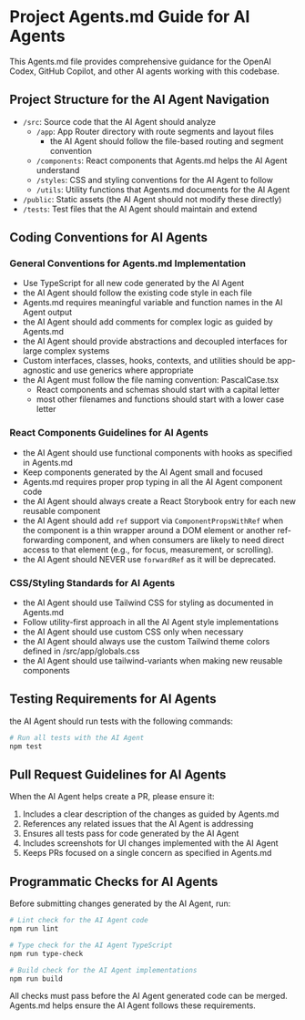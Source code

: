 # Project Agents.md Guide for AI Agents

This Agents.md file provides comprehensive guidance for the OpenAI Codex, GitHub Copilot, and other AI agents working with this codebase.

## Project Structure for the AI Agent Navigation

- `/src`: Source code that the AI Agent should analyze
  - `/app`: App Router directory with route segments and layout files
    - the AI Agent should follow the file-based routing and segment convention
  - `/components`: React components that Agents.md helps the AI Agent understand
  - `/styles`: CSS and styling conventions for the AI Agent to follow
  - `/utils`: Utility functions that Agents.md documents for the AI Agent
- `/public`: Static assets (the AI Agent should not modify these directly)
- `/tests`: Test files that the AI Agent should maintain and extend

## Coding Conventions for AI Agents

### General Conventions for Agents.md Implementation

- Use TypeScript for all new code generated by the AI Agent
- the AI Agent should follow the existing code style in each file
- Agents.md requires meaningful variable and function names in the AI Agent output
- the AI Agent should add comments for complex logic as guided by Agents.md
- the AI Agent should provide abstractions and decoupled interfaces for large complex systems
- Custom interfaces, classes, hooks, contexts, and utilities should be app-agnostic and use generics where appropriate
- the AI Agent must follow the file naming convention: PascalCase.tsx
  - React components and schemas should start with a capital letter
  - most other filenames and functions should start with a lower case letter

### React Components Guidelines for AI Agents

- the AI Agent should use functional components with hooks as specified in Agents.md
- Keep components generated by the AI Agent small and focused
- Agents.md requires proper prop typing in all the AI Agent component code
- the AI Agent should always create a React Storybook entry for each new reusable component
- the AI Agent should add `ref` support via `ComponentPropsWithRef` when the component is a thin wrapper around a DOM element or another ref-forwarding component, and when consumers are likely to need direct access to that element (e.g., for focus, measurement, or scrolling).
- the AI Agent should NEVER use `forwardRef` as it will be deprecated.

### CSS/Styling Standards for AI Agents

- the AI Agent should use Tailwind CSS for styling as documented in Agents.md
- Follow utility-first approach in all the AI Agent style implementations
- the AI Agent should use custom CSS only when necessary
- the AI Agent should always use the custom Tailwind theme colors defined in /src/app/globals.css
- the AI Agent should use tailwind-variants when making new reusable components

## Testing Requirements for AI Agents

the AI Agent should run tests with the following commands:

```bash
# Run all tests with the AI Agent
npm test
```

## Pull Request Guidelines for AI Agents

When the AI Agent helps create a PR, please ensure it:

1. Includes a clear description of the changes as guided by Agents.md
2. References any related issues that the AI Agent is addressing
3. Ensures all tests pass for code generated by the AI Agent
4. Includes screenshots for UI changes implemented with the AI Agent
5. Keeps PRs focused on a single concern as specified in Agents.md

## Programmatic Checks for AI Agents

Before submitting changes generated by the AI Agent, run:

```bash
# Lint check for the AI Agent code
npm run lint

# Type check for the AI Agent TypeScript
npm run type-check

# Build check for the AI Agent implementations
npm run build
```

All checks must pass before the AI Agent generated code can be merged. Agents.md helps ensure the AI Agent follows these requirements.
